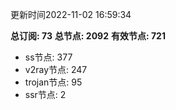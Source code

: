 更新时间2022-11-02 16:59:34

**总订阅: 73**
**总节点: 2092**
**有效节点: 721**
- ss节点: 377
- v2ray节点: 247
- trojan节点: 95
- ssr节点: 2
